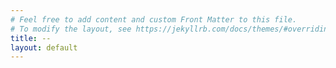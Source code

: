 ```yaml
---
# Feel free to add content and custom Front Matter to this file.
# To modify the layout, see https://jekyllrb.com/docs/themes/#overriding-theme-defaults
title: --
layout: default
---
```

